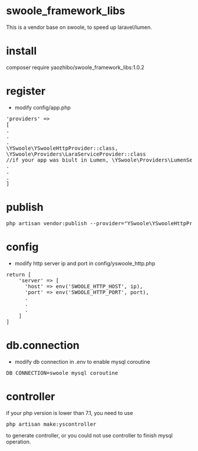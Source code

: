 # swoole_framework_libs
This is a vendor base on swoole, to speed up laravel/lumen.

# install
composer require yaozhibo/swoole_framework_libs:1.0.2

# register
- modify config/app.php
<pre>
'providers' =>
[
.
.
.
\YSwoole\YSwooleHttpProvider::class,
\YSwoole\Providers\LaraServiceProvider::class
//if your app was biult in Lumen, \YSwoole\Providers\LumenServiceProvider::class instead.
.
.
.
]
</pre>
# publish
<pre>
php artisan vendor:publish --provider="YSwoole\YSwooleHttpProvider"
</pre>

# config
- modify http server ip and port in config/yswoole_http.php
<pre>
return [
    'server' => [
      'host' => env('SWOOLE_HTTP_HOST', ip),
      'port' => env('SWOOLE_HTTP_PORT', port),
      .
      .
      .
    ]
]      
</pre>

# db.connection
- modify db connection in .env to enable mysql coroutine
<pre>
DB_CONNECTION=swoole_mysql_coroutine
</pre>

# controller
if your php version is lower than 7.1, you need to use 
<pre>php artisan make:yscontroller</pre>
to generate controller, or you could not use controller to finish mysql operation.

